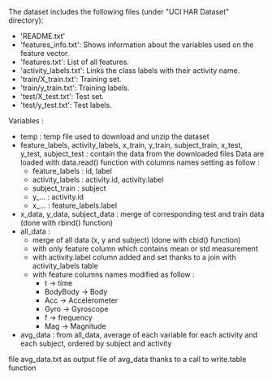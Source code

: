 The dataset includes the following files (under "UCI HAR Dataset" directory):
- 'README.txt'
- 'features_info.txt': Shows information about the variables used on the feature vector.
- 'features.txt': List of all features.
- 'activity_labels.txt': Links the class labels with their activity name.
- 'train/X_train.txt': Training set.
- 'train/y_train.txt': Training labels.
- 'test/X_test.txt': Test set.
- 'test/y_test.txt': Test labels.


Variables :
- temp : temp file used to download and unzip the dataset
- feature_labels, activity_labels, x_train, y_train, subject_train, x_test, y_test, subject_test : contain the data from the downloaded files
  Data are loaded with data.read() function with columns names setting as follow :
    - feature_labels : id, label
    - activity_labels : activity.id, activity.label
    - subject_train : subject
    - y_... : activity.id
    - x_... : feature_labels.label
- x_data, y_data, subject_data : merge of corresponding test and train data (done with rbind() function)
- all_data : 
  - merge of all data (x, y and subject) (done with cbid() function)
  - with only feature column which contains mean or std measurement 
  - with activity.label column added and set thanks to a join with activity_labels table 
  - with feature columns names modified as follow :
    - t -> time
    - BodyBody -> Body
    - Acc -> Accelerometer
    - Gyro -> Gyroscope
    - f -> frequency
    - Mag -> Magnitude
- avg_data : from all_data, average of each variable for each activity and each subject, ordered by subject and activity

file avg_data.txt as output file of avg_data thanks to a call to write.table function
